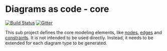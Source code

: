# Diagrams as code - core
[![Build Status](https://travis-ci.com/diagramsascode/diagramsascode.svg?branch=main)](https://travis-ci.com/diagramsascode/diagramsascode)
[![Gitter](https://badges.gitter.im/diagramsascode/community.svg)](https://gitter.im/diagramsascode/community?utm_source=badge&utm_medium=badge&utm_campaign=pr-badge)

This sub project defines the core modeling elements, like [nodes](https://github.com/diagramsascode/diagramsascode/blob/main/core/src/main/java/org/diagramsascode/core/DiagramNode.java), [edges](https://github.com/diagramsascode/diagramsascode/blob/main/core/src/main/java/org/diagramsascode/core/DiagramEdge.java) and [constraints](https://github.com/diagramsascode/diagramsascode/blob/main/core/src/main/java/org/diagramsascode/core/DiagramConstraints.java). It is not intended to be used directly. Instead, it needs to be extended for each diagram type to be generated.